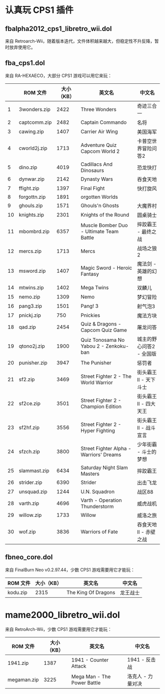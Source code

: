 # 认真玩 CPS1 插件


## fbalpha2012_cps1_libretro_wii.dol

来自 Retroarch-Wii，随着版本迭代，文件体积越来越大，但稳定性不升反降，暂时放弃使用它。


## fba_cps1.dol

来自 RA-HEXAECO，大部分 CPS1 游戏可以用它来玩：

| | ROM 文件 | 大小（KB）| 英文名 | 中文名 |
| --- | --- | --- | --- | --- |
| 1 | 3wonders.zip | 2422 | Three Wonders | 奇迹三合一 |
| 2 | captcomm.zip | 2482 | Captain Commando | 名将 |
| 3 | cawing.zip | 1407 | Carrier Air Wing | 美国海军 |
| 4 | cworld2j.zip | 1713 | Adventure Quiz Capcom World 2 | 卡普空世界冒险问答2 |
| 5 | dino.zip | 4019 | Cadillacs And Dinosaurs | 恐龙快打 |
| 6 | dynwar.zip | 2142 | Dynasty Wars | 吞食天地 |
| 7 | ffight.zip | 1397 | Final Fight | 快打旋风 |
| 8 | forgottn.zip | 1891 | orgotten Worlds | |
| 9 | ghouls.zip | 1571 | Ghouls'n Ghosts | 大魔界村 |
| 10 | knights.zip | 2301 | Knights of the Round | 圆桌骑士 |
| 11 | mbombrd.zip | 6357 | Muscle Bomber Duo - Ultimate Team Battle | 摔跤霸王 - 最终之战 |
| 12 | mercs.zip | 1713 | Mercs | 战场之狼2 |
| 13 | msword.zip | 1407 | Magic Sword - Heroic Fantasy | 魔法剑 - 英雄的幻想 |
| 14 | mtwins.zip | 1402 | Mega Twins | 双麟儿 |
| 15 | nemo.zip | 1309 | Nemo | 梦幻冒险 |
| 16 | pang3.zip | 1501 | Pang! 3 | 射气泡3 |
| 17 | pnickj.zip | 750 | Pnickies | 魔法方块 |
| 18 | qad.zip | 2454 | Quiz & Dragons - Capcom Quiz Game | 屠龙问答 |
| 19 | qtono2j.zip | 1900 | Quiz Tonosama No Yabou 2 - Zenkoku-ban | 城主的野心问答2 - 全国版 |
| 20 | punisher.zip | 3947 | The Punisher | 惩罚者 |
| 21 | sf2.zip | 3469 | Street Fighter 2 - The World Warrior | 街头霸王II - 天下斗士 |
| 22 | sf2ce.zip | 3501 | Street Fighter 2 - Champion Edition | 街头霸王II - 四大天王 |
| 23 | sf2hf.zip | 3556 | Street Fighter 2 - Hyper Fighting | 街头霸王II - 战斗宣言 |
| 24 | sfzch.zip | 3800 | Street Fighter Alpha - Warriors' Dreams | 少年街霸 - 斗士的梦想 |
| 25 | slammast.zip | 6434 | Saturday Night Slam Masters | 摔跤霸王 |
| 26 | strider.zip | 6390 | Strider | 出击飞龙 |
| 27 | unsquad.zip | 1244 | U.N. Squadron | 战区88 |
| 28 | varth.zip | 4696 | Varth - Operation Thunderstorm | 威虎战机 |
| 29 | willow.zip | 1733 | Willow | 威洛之旅 |
| 30 | wof.zip | 3836 | Warriors of Fate | 吞食天地II - 赤壁之战 |


## fbneo_core.dol

来自 FinalBurn Neo v0.2.97.44，少数 CPS1 游戏需要用它才能玩：

| ROM 文件 | 大小（KB）| 英文名 | 中文名 |
| --- | --- | --- | --- |
| kodu.zip | 2315 | The King Of Dragons | 龙王战士 |

# mame2000_libretro_wii.dol

来自 RetroArch-Wii，少数 CPS1 游戏需要用它才能玩：

| ROM 文件 | 大小（KB）| 英文名 | 中文名 |
| --- | --- | --- | --- |
| 1941.zip | 1387 | 1941 - Counter Attack | 1941 - 反击战 |
| megaman.zip | 3225 | Mega Man - The Power Battle | 洛克人 - 力量对决 |
